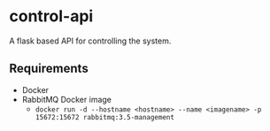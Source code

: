 # control-api
A flask based API for controlling the system.

## Requirements
* Docker
* RabbitMQ Docker image
  * `docker run -d --hostname <hostname> --name <imagename> -p 15672:15672 rabbitmq:3.5-management`
